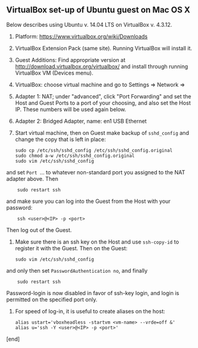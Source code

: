 ## VirtualBox set-up of Ubuntu guest on Mac OS X

Below describes using Ubuntu v. 14.04 LTS on VirtualBox v. 4.3.12.

 1. Platform: https://www.virtualbox.org/wiki/Downloads
 1. VirtualBox Extension Pack (same site). Running VirtualBox will install it.
 1. Guest Additions: Find appropriate version at http://download.virtualbox.org/virtualbox/ and install through running VirtualBox VM (Devices menu).
 1. VirtualBox: choose virtual machine and go to Settings => Network =>
   2. Adapter 1: NAT; under "advanced", click "Port Forwarding" and set the Host and Guest Ports to a port of your choosing, and also set the Host IP. These numbers will be used again below. 
   2. Adapter 2: Bridged Adapter, name: en1 USB Ethernet
 1. Start virtual machine, then on Guest make backup of `sshd_config` and change the copy that is left in place:

        sudo cp /etc/ssh/sshd_config /etc/ssh/sshd_config.original
        sudo chmod a-w /etc/ssh/sshd_config.original
        sudo vim /etc/ssh/sshd_config


   and set `Port `... to whatever non-standard port you assigned to the NAT adapter above. Then
   
        sudo restart ssh

   and make sure you can log into the Guest from the Host with your password:

        ssh <user>@<IP> -p <port>

   Then log out of the Guest.

 1. Make sure there is an ssh key on the Host and use `ssh-copy-id` to register it with the Guest. Then on the Guest: 

        sudo vim /etc/ssh/sshd_config

   and only then set `PasswordAuthentication no`, and finally

        sudo restart ssh

   Password-login is now disabled in favor of ssh-key login, and login is permitted on the specified port only.

 1. For speed of log-in, it is useful to create aliases on the host:

        alias ustart='vboxheadless -startvm <vm-name> --vrde=off &'
        alias u='ssh -Y <user>@<IP> -p <port>'


[end]
